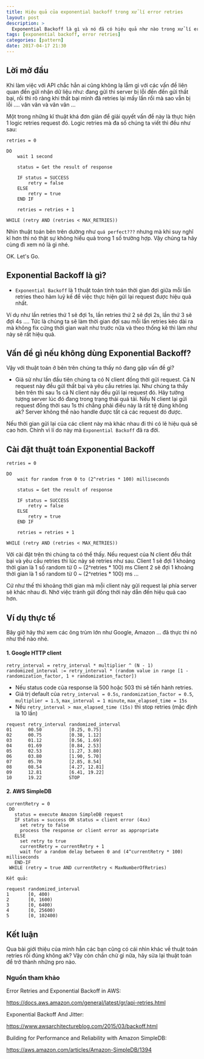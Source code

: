 ```yaml
---
title: Hiệu quả của exponential backoff trong xử lí error retries
layout: post
description: >
  Exponential Backoff là gì và nó đã có hiệu quả như nào trong xử lí error?
tags: [exponential backoff, error retries]
categories: [pattern]
date: 2017-04-17 21:30
---
```


## Lời mở đầu
Khi làm việc với API chắc hẳn ai cũng không lạ lẫm gì với các vấn đề liên quan đến gửi nhận dữ liệu như: đang gửi thì server bị lỗi đến đến gửi thất bại, rồi thì rõ ràng khi thất bại mình đã retries lại mấy lần rồi mà sao vẫn bị lỗi .... vân vân và vân vân ...

Một trong những kĩ thuật khá đơn giản để giải quyết vấn đề này là thực hiện 1 logic retries request đó.
Logic retries mà đa số chúng ta viết thì đều như sau:

```
retries = 0

DO
    wait 1 second

    status = Get the result of response

    IF status = SUCCESS
        retry = false
    ELSE
        retry = true
    END IF

    retries = retries + 1

WHILE (retry AND (retries < MAX_RETRIES))
```

Nhìn thuật toán bên trên dường như `quá perfect???` nhưng mà khi suy nghĩ kĩ hơn thì nó thật sự không hiểu quả trong 1 số trường hợp.
Vậy chúng ta hãy cùng đi xem nó là gì nhé.

OK. Let's Go.

## Exponential Backoff là gì?
- `Exponential Backoff` là 1 thuật toán tính toán thời gian đợi giữa mỗi lần retries theo hàm luỹ kế để việc thực hiện gửi lại request được hiệu quả nhất.

Ví dụ như lần retries thứ 1 sẽ đợi 1s, lần retries thứ 2 sẽ đợi 2s, lần thứ 3 sẽ đợi 4s .... Tức là chúng ta sẽ làm thời gian đợi sau mỗi lần retries kéo dài ra mà không fix cứng thời gian wait như trước nữa và theo thống kê thì làm như này sẽ rất hiệu quả.

## Vấn đề gì nếu không dùng Exponential Backoff?

Vậy với thuật toán ở bên trên chúng ta thấy nó đang gặp vấn đề gì?

- Giả sử như lần đầu tiên chúng ta có N client đồng thời gửi request. Cả N request này đều gửi thất bại và yêu cầu retries lại. 
Như chúng ta thấy bên trên thì sau 1s cả N client này đều gửi lại request đó. Hãy tưởng tượng server lúc đó đang trong trạng thái quá tải. 
Nếu N client lại gửi request đồng thời sau 1s thì chẳng phải điều này là rất tệ đúng không ak? Server không thể nào handle được tất cả các request đó được.

Nếu thời gian gửi lại của các client này mà khác nhau đi thì có lẽ hiệu quả sẽ cao hơn. 
Chính vì lí do này mà `Exponential Backoff` đã ra đời.

## Cài đặt thuật toán Exponential Backoff

```
retries = 0

DO
    wait for random from 0 to (2^retries * 100) milliseconds

    status = Get the result of response

    IF status = SUCCESS
        retry = false
    ELSE
        retry = true
    END IF

    retries = retries + 1

WHILE (retry AND (retries < MAX_RETRIES))
```

Với cài đặt trên thì chúng ta có thể thấy. Nếu request của N client đều thất bại và yêu cầu retries thì lúc này sẽ retries như sau.
Client 1 sẽ đợi 1 khoảng thời gian là 1 số random từ 0 ~ (2^retries * 100) ms
Client 2 sẽ đợi 1 khoảng thời gian là 1 số random từ 0 ~ (2^retries * 100) ms
...

Cứ như thế thì khoảng thời gian mà mỗi client này gửi request lại phía server sẽ khác nhau đi. Nhờ việc tránh gửi đồng thời này dẫn đến hiệu quả cao hơn.


## Ví dụ thực tế

Bây giờ hãy thử xem các ông trùm lớn như Google, Amazon ... đã thực thi nó như thế nào nhé.

#### 1. Google HTTP client

```
retry_interval = retry_interval * multiplier ^ (N - 1)
randomized_interval := retry_interval * (random value in range [1 - randomization_factor, 1 + randomization_factor])
```

- Nếu status code của response là 500 hoặc 503 thì sẽ tiến hành retries.
- Giá trị default của `retry_interval = 0.5s`, `randomization_factor = 0.5`, `multiplier = 1.5`, `max_interval = 1 minute`, `max_elapsed_time = 15s`
- Nếu `retry_interval > max_elapsed_time (15s)` thì stop retries (mặc định là 10 lần)

```
request retry_interval randomized_interval
01      00.50          [0.25, 0.75]
02      00.75          [0.38, 1.12]
03      01.12          [0.56, 1.69]
04      01.69          [0.84, 2.53]
05      02.53          [1.27, 3.80]
06      03.80          [1.90, 5.70]
07      05.70          [2.85, 8.54]
08      08.54          [4.27, 12.81]
09      12.81          [6.41, 19.22]
10      19.22          STOP
```

#### 2. AWS SimpleDB

```
currentRetry = 0
 DO
   status = execute Amazon SimpleDB request
   IF status = success OR status = client error (4xx)
     set retry to false
     process the response or client error as appropriate
   ELSE
     set retry to true
     currentRetry = currentRetry + 1
     wait for a random delay between 0 and (4^currentRetry * 100) milliseconds
   END-IF
 WHILE (retry = true AND currentRetry < MaxNumberOfRetries) 
```

```
Kết quả:

request randomized_interval
1       [0, 400)
2       [0, 1600)
3       [0, 6400)
4       [0, 25600)
5       [0, 102400)
```

## Kết luận

Qua bài giới thiệu của mình hẳn các bạn cũng có cái nhìn khác về thuật toán retries rồi đúng không ak?
Vậy còn chần chừ gì nữa, hãy sửa lại thuật toán để trở thành những pro nào.

### Nguồn tham khảo

Error Retries and Exponential Backoff in AWS: 

<a target="_blank" href="https://docs.aws.amazon.com/general/latest/gr/api-retries.html">https://docs.aws.amazon.com/general/latest/gr/api-retries.html</a>

Exponential Backoff And Jitter:

<a target="_blank" href="https://www.awsarchitectureblog.com/2015/03/backoff.html">https://www.awsarchitectureblog.com/2015/03/backoff.html</a>

Building for Performance and Reliability with Amazon SimpleDB:

<a target="_blank" href="https://aws.amazon.com/articles/Amazon-SimpleDB/1394">https://aws.amazon.com/articles/Amazon-SimpleDB/1394</a>

